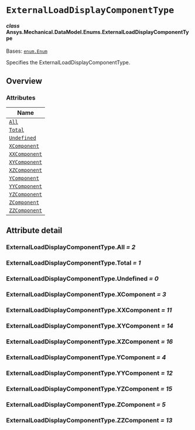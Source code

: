 # `ExternalLoadDisplayComponentType`

<a id="ansys.mechanical.stubs.v242.Ansys.Mechanical.DataModel.Enums.ExternalLoadDisplayComponentType"></a>

#### *class* Ansys.Mechanical.DataModel.Enums.ExternalLoadDisplayComponentType

Bases: [`enum.Enum`](https://docs.python.org/3/library/enum.html#enum.Enum)

Specifies the ExternalLoadDisplayComponentType.

<!-- !! processed by numpydoc !! -->

<a id="overview"></a>

## Overview

### Attributes

| Name |
| ---------------------------------------------------------------- |
| [`All`](#ExternalLoadDisplayComponentType.All) |
| [`Total`](#ExternalLoadDisplayComponentType.Total) |
| [`Undefined`](#ExternalLoadDisplayComponentType.Undefined) |
| [`XComponent`](#ExternalLoadDisplayComponentType.XComponent) |
| [`XXComponent`](#ExternalLoadDisplayComponentType.XXComponent) |
| [`XYComponent`](#ExternalLoadDisplayComponentType.XYComponent) |
| [`XZComponent`](#ExternalLoadDisplayComponentType.XZComponent) |
| [`YComponent`](#ExternalLoadDisplayComponentType.YComponent) |
| [`YYComponent`](#ExternalLoadDisplayComponentType.YYComponent) |
| [`YZComponent`](#ExternalLoadDisplayComponentType.YZComponent) |
| [`ZComponent`](#ExternalLoadDisplayComponentType.ZComponent) |
| [`ZZComponent`](#ExternalLoadDisplayComponentType.ZZComponent) |

<a id="attribute-detail"></a>

## Attribute detail

<a id="ExternalLoadDisplayComponentType.All"></a>

### ExternalLoadDisplayComponentType.All *= 2*

<a id="ExternalLoadDisplayComponentType.Total"></a>

### ExternalLoadDisplayComponentType.Total *= 1*

<a id="ExternalLoadDisplayComponentType.Undefined"></a>

### ExternalLoadDisplayComponentType.Undefined *= 0*

<a id="ExternalLoadDisplayComponentType.XComponent"></a>

### ExternalLoadDisplayComponentType.XComponent *= 3*

<a id="ExternalLoadDisplayComponentType.XXComponent"></a>

### ExternalLoadDisplayComponentType.XXComponent *= 11*

<a id="ExternalLoadDisplayComponentType.XYComponent"></a>

### ExternalLoadDisplayComponentType.XYComponent *= 14*

<a id="ExternalLoadDisplayComponentType.XZComponent"></a>

### ExternalLoadDisplayComponentType.XZComponent *= 16*

<a id="ExternalLoadDisplayComponentType.YComponent"></a>

### ExternalLoadDisplayComponentType.YComponent *= 4*

<a id="ExternalLoadDisplayComponentType.YYComponent"></a>

### ExternalLoadDisplayComponentType.YYComponent *= 12*

<a id="ExternalLoadDisplayComponentType.YZComponent"></a>

### ExternalLoadDisplayComponentType.YZComponent *= 15*

<a id="ExternalLoadDisplayComponentType.ZComponent"></a>

### ExternalLoadDisplayComponentType.ZComponent *= 5*

<a id="ExternalLoadDisplayComponentType.ZZComponent"></a>

### ExternalLoadDisplayComponentType.ZZComponent *= 13*


